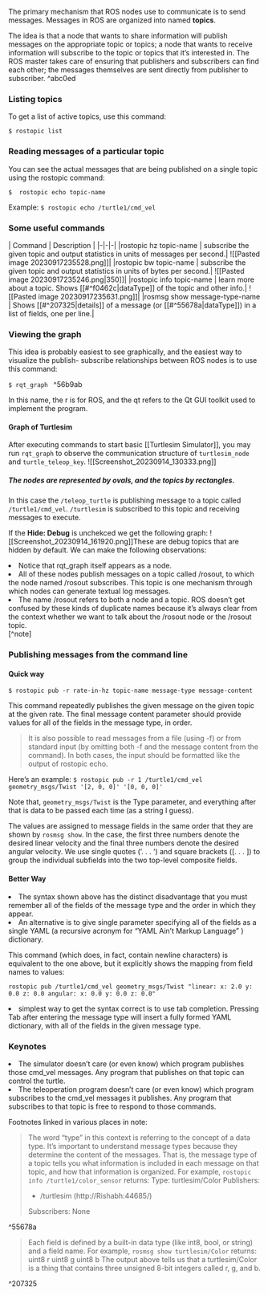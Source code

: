 The primary mechanism that ROS nodes use to communicate is to send messages. Messages in ROS are organized into named <b>topics</b>.

The idea is that a node that wants to share information will publish messages on the appropriate topic or topics; a node that wants to receive information will subscribe to the topic or topics that it’s interested in. The ROS master takes care of ensuring that publishers and subscribers can find each other; the messages themselves are sent directly from publisher to subscriber. ^abc0ed

### Listing topics 
To get a list of active topics, use this command:

`$ rostopic list`

### Reading messages of a particular topic
You can see the actual messages that are being published on a single topic using the rostopic command: 

`$  rostopic echo topic-name`

Example:
`$ rostopic echo /turtle1/cmd_vel`

### Some useful commands

| Command | Description |
|-|-|-|
|rostopic hz topic-name | subscribe the given topic and output statistics in units of messages per second.| ![[Pasted image 20230917235528.png]]|
|rostopic bw topic-name | subscribe the given topic and output statistics in units of bytes per second.| ![[Pasted image 20230917235246.png\|350]]|
|rostopic info topic-name | learn more about a topic. Shows [[#^f0462c\|dataType]] of the topic and other info.| ![[Pasted image 20230917235631.png]]|
|rosmsg show message-type-name | Shows [[#^207325\|details]] of a message (or [[#^55678a\|dataType]]) in a list of fields, one per line.|


### Viewing the graph
This idea is probably easiest to see graphically, and the easiest way to visualize the publish- subscribe relationships between ROS nodes is to use this command:

`$ rqt_graph `
^56b9ab

In this name, the r is for ROS, and the qt refers to the Qt GUI toolkit used to implement the program.


#### Graph of Turtlesim
After executing commands to start basic [[Turtlesim Simulator]], you may run `rqt_graph` to observe the communication structure of `turtlesim_node` and `turtle_teleop_key`.
![[Screenshot_20230914_130333.png]]
##### The <b>nodes</b> are represented by ovals, and the topics by rectangles. 

In this case the `/teleop_turtle` is publishing message to a topic called `/turtle1/cmd_vel`. 
`/turtlesim` is subscribed to this topic and receiving messages to execute.


If the <b>Hide: Debug</b> is unchekced we get the following graph:
![[Screenshot_20230914_161920.png]]These are debug topics that are hidden by default. We can make the following observations:
<li>Notice that rqt_graph itself appears as a node.</li>
<li> All of these nodes publish messages on a topic called /rosout, to which the node named /rosout subscribes. This topic is one mechanism through which nodes can generate textual log messages. </li>
<li>The name /rosout refers to both a node and a topic. ROS doesn’t get confused by these kinds of duplicate names because it’s always clear from the context whether we want to talk about the /rosout node or the /rosout topic.</li>[^note]

[^1]:All of these nodes publish messages on a topic called /rosout, to which the node named /rosout subscribes. This topic is one mechanism through which nodes can generate textual log messages.





### Publishing messages from the command line

#### Quick way
`$ rostopic pub -r rate-in-hz topic-name message-type message-content`

This command repeatedly publishes the given message on the given topic at the given rate. The final message content parameter should provide values for all of the fields in the message type, in order.

>It is also possible to read messages from a file (using -f) or from standard input (by omitting both -f and the message content from the command). In both cases, the input should be formatted like the output of rostopic echo.

Here’s an example:
`$ rostopic pub -r 1 /turtle1/cmd_vel geometry_msgs/Twist '[2, 0, 0]' '[0, 0, 0]'`

Note that, `geometry_msgs/Twist` is the Type parameter, and everything after that is data to be passed each time (as a string I guess).

The values are assigned to message fields in the same order that they are shown by `rosmsg show`. In the case, the first three numbers denote the desired linear velocity and the final three numbers denote the desired angular velocity. We use single quotes (’. . . ’) and square brackets ([. . . ]) to group the individual subfields into the two top-level composite fields. 

#### Better Way
<li> The syntax shown above has the distinct disadvantage that you must remember all of the fields of the message type and the order in which they appear. </li>
<li> An alternative is to give single parameter specifying all of the fields as a single YAML (a recursive acronym for “YAML Ain’t Markup Language” ) dictionary.</li>

This command (which does, in fact, contain newline characters) is equivalent to the one above, but it explicitly shows the mapping from field names to values: 

`rostopic pub /turtle1/cmd_vel geometry_msgs/Twist "linear: x: 2.0 y: 0.0 z: 0.0 angular: x: 0.0 y: 0.0 z: 0.0"`

<li> simplest way to get the syntax correct is to use tab completion. Pressing Tab after entering the message type will insert a fully formed YAML dictionary, with all of the fields in the given message type.</li>


### Keynotes
<li>The simulator doesn’t care (or even know) which program publishes those cmd_vel messages. Any program that publishes on that topic can control the turtle.</li>
  <li>The teleoperation program doesn’t care (or even know) which program subscribes to the cmd_vel messages it publishes. Any program that subscribes to that topic is free to respond to those commands.</li>

Footnotes linked in various places in note:
> The word “type” in this context is referring to the concept of a data type. It’s important to understand message types because they determine the content of the messages. That is, the message type of a topic tells you what information is included in each message on that topic, and how that information is organized. For example, `rostopic info /turtle1/color_sensor` returns:
> Type: turtlesim/Color
>Publishers: 
> * /turtlesim (http://Rishabh:44685/)
>
>Subscribers: None

^55678a

>  Each field is defined by a built-in data type (like int8, bool, or string) and a field name. For example, `rosmsg show turtlesim/Color` returns:
>  uint8 r 
>  uint8 g 
>  uint8 b
>The output above tells us that a turtlesim/Color is a thing that contains three unsigned 8-bit integers called r, g, and b.

^207325

